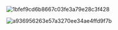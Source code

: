 
![1bfef9cd6b8667c03fe3a79e28c3f428](https://github.com/user-attachments/assets/b844cd3a-bc4a-452a-8340-82e7dc03c9d6)









![a936956263e57a3270ee34ae4ffd9f7b](https://github.com/user-attachments/assets/bdc2f494-2bd2-47ae-8282-3d39b3e1a635)
